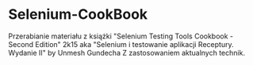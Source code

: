 # Selenium-CookBook
Przerabianie materiału z książki "Selenium Testing Tools Cookbook - Second Edition" 2k15
aka "Selenium i testowanie aplikacji Receptury. Wydanie II" by Unmesh Gundecha
Z zastosowaniem aktualnych technik.
